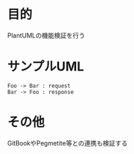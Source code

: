 # 目的
PlantUMLの機能検証を行う

# サンプルUML

```uml
Foo -> Bar : request
Bar -> Foo : response
```
# その他
GitBookやPegmetite等との連携も検証する

